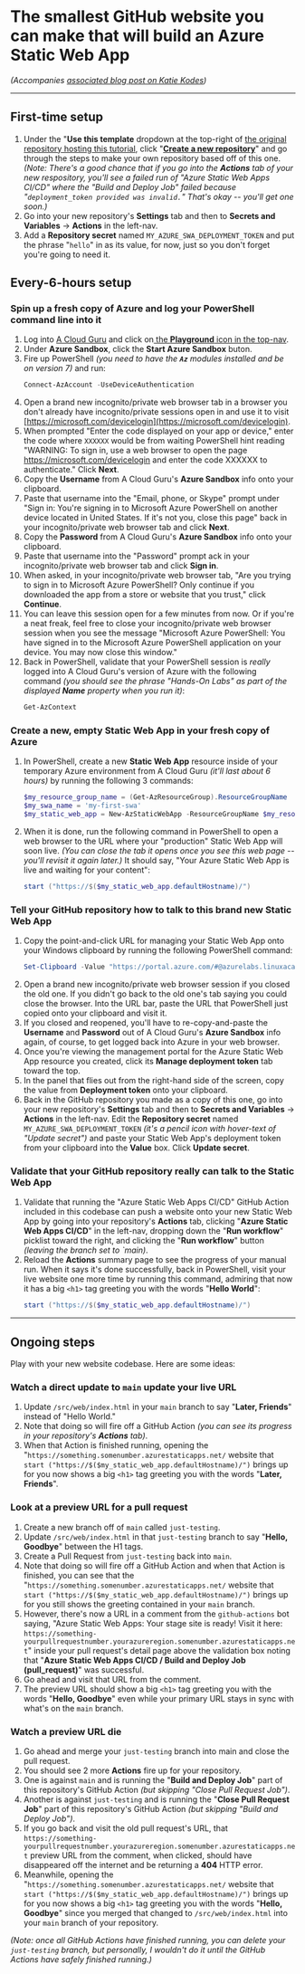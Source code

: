 # The smallest GitHub website you can make that will build an Azure Static Web App

_(Accompanies [associated blog post on Katie Kodes](katiekodes.com/azure-swa-mvb/))_

---

## First-time setup

1. Under the "**Use this template** dropdown at the top-right of [the original repository hosting this tutorial](https://github.com/kkgthb/az-swa-001-htmlonly-tiny), click "**[Create a new repository](https://github.com/kkgthb/az-swa-001-htmlonly-tiny/generate)**" and go through the steps to make your own repository based off of this one.<br/>_(Note:  There's a good chance that if you go into the **Actions** tab of your new respository, you'll see a failed run of "Azure Static Web Apps CI/CD" where the "Build and Deploy Job" failed because "`deployment_token provided was invalid.`"  That's okay -- you'll get one soon.)_
1. Go into your new repository's **Settings** tab and then to **Secrets and Variables** -> **Actions** in the left-nav.
1. Add a **Repository secret** named `MY_AZURE_SWA_DEPLOYMENT_TOKEN` and put the phrase "`hello`" in as its value, for now, just so you don't forget you're going to need it.

## Every-6-hours setup

### Spin up a fresh copy of Azure and log your PowerShell command line into it

1. Log into [A Cloud Guru](https://learn.acloud.guru/dashboard) and click on[ the **Playground** icon in the top-nav](https://learn.acloud.guru/cloud-playground).
1. Under **Azure Sandbox**, click the **Start Azure Sandbox** buton.
1. Fire up PowerShell _(you need to have the **`Az`** modules installed and be on version 7)_ and run:
    ```powershell
    Connect-AzAccount -UseDeviceAuthentication
    ```
1. Open a brand new incognito/private web browser tab in a browser you don't already have incognito/private sessions open in and use it to visit [https://microsoft.com/devicelogin](https://microsoft.com/devicelogin).
1. When prompted "Enter the code displayed on your app or device," enter the code where `XXXXXX` would be from waiting PowerShell hint reading "WARNING: To sign in, use a web browser to open the page https://microsoft.com/devicelogin and enter the code XXXXXX to authenticate."  Click **Next**.
1. Copy the **Username** from A Cloud Guru's **Azure Sandbox** info onto your clipboard.
1. Paste that username into the "Email, phone, or Skype" prompt under "Sign in:  You're signing in to Microsoft Azure PowerShell on another device located in United States. If it's not you, close this page" back in your incognito/private web browser tab and click **Next**.
1. Copy the **Password** from A Cloud Guru's **Azure Sandbox** info onto your clipboard.
1. Paste that username into the "Password" prompt ack in your incognito/private web browser tab and click **Sign in**.
1. When asked, in your incognito/private web browser tab, "Are you trying to sign in to Microsoft Azure PowerShell?  Only continue if you downloaded the app from a store or website that you trust," click **Continue**.
1. You can leave this session open for a few minutes from now.  Or if you're a neat freak, feel free to close your incognito/private web browser session when you see the message "Microsoft Azure PowerShell:  You have signed in to the Microsoft Azure PowerShell application on your device. You may now close this window."
1. Back in PowerShell, validate that your PowerShell session is _really_ logged into A Cloud Guru's version of Azure with the following command _(you should see the phrase "Hands-On Labs" as part of the displayed **Name** property when you run it)_:
    ```powershell
    Get-AzContext
    ```

### Create a new, empty Static Web App in your fresh copy of Azure

1. In PowerShell, create a new **Static Web App** resource inside of your temporary Azure environment from A Cloud Guru _(it'll last about 6 hours)_ by running the following 3 commands:
    ```powershell
    $my_resource_group_name = (Get-AzResourceGroup).ResourceGroupName
    $my_swa_name = 'my-first-swa'
    $my_static_web_app = New-AzStaticWebApp -ResourceGroupName $my_resource_group_name -Name $my_swa_name -Location 'Central US' -SkuName 'Standard' -RepositoryUrl $null
    ```
1. When it is done, run the following command in PowerShell to open a web browser to the URL where your "production" Static Web App will soon live.  _(You can close the tab it opens once you see this web page -- you'll revisit it again later.)_  It should say, "Your Azure Static Web App is live and waiting for your content":
    ```powershell
    start ("https://$($my_static_web_app.defaultHostname)/")
    ```

### Tell your GitHub repository how to talk to this brand new Static Web App

1. Copy the point-and-click URL for managing your Static Web App onto your Windows clipboard by running the following PowerShell command:
    ```powershell
    Set-Clipboard -Value "https://portal.azure.com/#@azurelabs.linuxacademy.com/resource/subscriptions/$((Get-AzSubscription).Id)/resourceGroups/$($my_resource_group_name)/providers/Microsoft.Web/staticSites/$($my_swa_name)/staticsite"
    ```
1. Open a brand new incognito/private web browser session if you closed the old one.  If you didn't go back to the old one's tab saying you could close the browser.  Into the URL bar, paste the URL that PowerShell just copied onto your clipboard and visit it.
1. If you closed and reopened, you'll have to re-copy-and-paste the **Username** and **Password** out of A Cloud Guru's **Azure Sandbox** info again, of course, to get logged back into Azure in your web browser.
1. Once you're viewing the management portal for the Azure Static Web App resource you created, click its **Manage deployment token** tab toward the top.
1. In the panel that flies out from the right-hand side of the screen, copy the value from **Deployment token** onto your clipboard.
1. Back in the GitHub repository you made as a copy of this one, go into your new repository's **Settings** tab and then to **Secrets and Variables** -> **Actions** in the left-nav.  Edit the **Repository secret** named `MY_AZURE_SWA_DEPLOYMENT_TOKEN` _(it's a pencil icon with hover-text of "Update secret")_ and paste your Static Web App's deployment token from your clipboard into the **Value** box.  Click **Update secret**.

### Validate that your GitHub repository really can talk to the Static Web App

1. Validate that running the "Azure Static Web Apps CI/CD" GitHub Action included in this codebase can push a website onto your new Static Web App by going into your repository's **Actions** tab, clicking "**Azure Static Web Apps CI/CD**" in the left-nav, dropping down the "**Run workflow**" picklist toward the right, and clicking the "**Run workflow**" button _(leaving the branch set to `main)_.
1. Reload the **Actions** summary page to see the progress of your manual run.  When it says it's done successfully, back in PowerShell, visit your live website one more time by running this command, admiring that now it has a big `<h1>` tag greeting you with the words "**Hello World**":
    ```powershell
    start ("https://$($my_static_web_app.defaultHostname)/")
    ```

---

## Ongoing steps

Play with your new website codebase.  Here are some ideas:

### Watch a direct update to `main` update your live URL

1. Update `/src/web/index.html` in your `main` branch to say "**Later, Friends**" instead of "Hello World."
1. Note that doing so will fire off a GitHub Action _(you can see its progress in your repository's **Actions** tab)_.
1. When that Action is finished running, opening the "`https://something.somenumber.azurestaticapps.net/` website that `start ("https://$($my_static_web_app.defaultHostname)/")` brings up for you now shows a big `<h1>` tag greeting you with the words "**Later, Friends**".

### Look at a preview URL for a pull request

1. Create a new branch off of `main` called `just-testing`.
1. Update `/src/web/index.html` in that `just-testing` branch to say "**Hello, Goodbye**" between the H1 tags.
1. Create a Pull Request from `just-testing` back into `main`.
1. Note that doing so will fire off a GitHub Action and when that Action is finished, you can see that the "`https://something.somenumber.azurestaticapps.net/` website that `start ("https://$($my_static_web_app.defaultHostname)/")` brings up for you still shows the greeting contained in your `main` branch.
1. However, there's now a URL in a comment from the `github-actions` bot saying, "Azure Static Web Apps: Your stage site is ready! Visit it here: `https://something-yourpullrequestnumber.yourazureregion.somenumber.azurestaticapps.net`" inside your pull request's detail page above the validation box noting that "**Azure Static Web Apps CI/CD / Build and Deploy Job (pull_request)**" was successful.
1. Go ahead and visit that URL from the comment.
1. The preview URL should show a big `<h1>` tag greeting you with the words "**Hello, Goodbye**" even while your primary URL stays in sync with what's on the `main` branch.

### Watch a preview URL die

1. Go ahead and merge your `just-testing` branch into main and close the pull request.
1. You should see 2 more **Actions** fire up for your repository.
1. One is against `main` and is running the "**Build and Deploy Job**" part of this repository's GitHub Action _(but skipping "Close Pull Request Job")_.
1. Another is against `just-testing` and is running the "**Close Pull Request Job**" part of this repository's GitHub Action _(but skipping "Build and Deploy Job")_.
1. If you go back and visit the old pull request's URL, that `https://something-yourpullrequestnumber.yourazureregion.somenumber.azurestaticapps.net` preview URL from the comment, when clicked, should have disappeared off the internet and be returning a **404** HTTP error.
1. Meanwhile, opening the "`https://something.somenumber.azurestaticapps.net/` website that `start ("https://$($my_static_web_app.defaultHostname)/")` brings up for you now shows a big `<h1>` tag greeting you with the words "**Hello, Goodbye**" since you merged that changed to `/src/web/index.html` into your `main` branch of your repository.

_(Note:  once all GitHub Actions have finished running, you can delete your `just-testing` branch, but personally, I wouldn't do it until the GitHub Actions have safely finished running.)_
